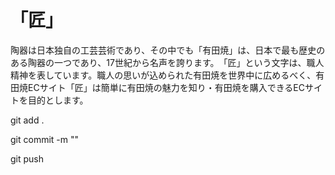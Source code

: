 # 「匠」

陶器は日本独自の工芸芸術であり、その中でも「有田焼」は、日本で最も歴史のある陶器の一つであり、17世紀から名声を誇ります。​
「匠」という文字は、職人精神を表しています。職人の思いが込められた有田焼を世界中に広めるべく、有田焼ECサイト「匠」は簡単に有田焼の魅力を知り・有田焼を購入できるECサイトを目的とします。​

git add .

git commit -m ""

git push